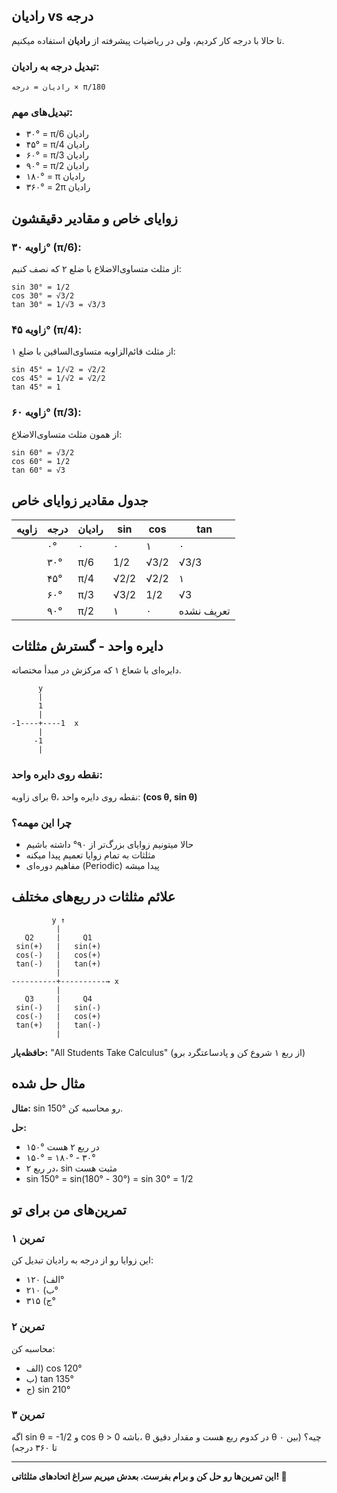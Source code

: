 

## رادیان vs درجه

تا حالا با درجه کار کردیم، ولی در ریاضیات پیشرفته از **رادیان** استفاده میکنیم.

### تبدیل درجه به رادیان:

```
رادیان = درجه × π/180
```

### تبدیل‌های مهم:

- ۳۰° = π/6 رادیان
- ۴۵° = π/4 رادیان
- ۶۰° = π/3 رادیان
- ۹۰° = π/2 رادیان
- ۱۸۰° = π رادیان
- ۳۶۰° = 2π رادیان

## زوایای خاص و مقادیر دقیقشون

### زاویه ۳۰° (π/6):

از مثلث متساوی‌الاضلاع با ضلع ۲ که نصف کنیم:

```
sin 30° = 1/2
cos 30° = √3/2  
tan 30° = 1/√3 = √3/3
```

### زاویه ۴۵° (π/4):

از مثلث قائم‌الزاویه متساوی‌الساقین با ضلع ۱:

```
sin 45° = 1/√2 = √2/2
cos 45° = 1/√2 = √2/2
tan 45° = 1
```

### زاویه ۶۰° (π/3):

از همون مثلث متساوی‌الاضلاع:

```
sin 60° = √3/2
cos 60° = 1/2
tan 60° = √3
```

## جدول مقادیر زوایای خاص

|زاویه|درجه|رادیان|sin|cos|tan|
|---|---|---|---|---|---|
||۰°|۰|۰|۱|۰|
||۳۰°|π/6|1/2|√3/2|√3/3|
||۴۵°|π/4|√2/2|√2/2|۱|
||۶۰°|π/3|√3/2|1/2|√3|
||۹۰°|π/2|۱|۰|تعریف نشده|

## دایره واحد - گسترش مثلثات

دایره‌ای با شعاع ۱ که مرکزش در مبدأ مختصاته.

```
      y
      |
      1
      |
-1----+----1  x
      |
     -1
      |
```

### نقطه روی دایره واحد:

برای زاویه θ، نقطه روی دایره واحد: **(cos θ, sin θ)**

### چرا این مهمه؟

- حالا میتونیم زوایای بزرگ‌تر از ۹۰° داشته باشیم
- مثلثات به تمام زوایا تعمیم پیدا میکنه
- مفاهیم دوره‌ای (Periodic) پیدا میشه

## علائم مثلثات در ربع‌های مختلف

```
         y ↑
          |
   Q2     |     Q1
 sin(+)   |   sin(+)
 cos(-)   |   cos(+)
 tan(-)   |   tan(+)
          |
----------+----------→ x
          |
   Q3     |     Q4
 sin(-)   |   sin(-)
 cos(-)   |   cos(+)
 tan(+)   |   tan(-)
          |

```

**حافظه‌یار:** "All Students Take Calculus" (از ربع ۱ شروع کن و پادساعتگرد برو)

## مثال حل شده

**مثال:** sin 150° رو محاسبه کن.

**حل:**

- ۱۵۰° در ربع ۲ هست
- ۱۵۰° = ۱۸۰° - ۳۰°
- در ربع ۲، sin مثبت هست
- sin 150° = sin(180° - 30°) = sin 30° = 1/2

## تمرین‌های من برای تو

### تمرین ۱

این زوایا رو از درجه به رادیان تبدیل کن:

- الف) ۱۲۰°
- ب) ۲۱۰°
- ج) ۳۱۵°

### تمرین ۲

محاسبه کن:

- الف) cos 120°
- ب) tan 135°
- ج) sin 210°

### تمرین ۳

اگه sin θ = -1/2 و cos θ > 0 باشه، θ در کدوم ربع هست و مقدار دقیق θ چیه؟ (بین ۰ تا ۳۶۰ درجه)

---

**این تمرین‌ها رو حل کن و برام بفرست. بعدش میریم سراغ اتحادهای مثلثاتی! 🎯**